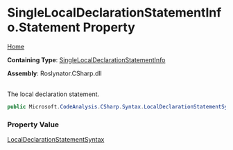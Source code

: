 # SingleLocalDeclarationStatementInfo\.Statement Property

[Home](../../../../../README.md)

**Containing Type**: [SingleLocalDeclarationStatementInfo](../README.md)

**Assembly**: Roslynator\.CSharp\.dll

\
The local declaration statement\.

```csharp
public Microsoft.CodeAnalysis.CSharp.Syntax.LocalDeclarationStatementSyntax Statement { get; }
```

### Property Value

[LocalDeclarationStatementSyntax](https://docs.microsoft.com/en-us/dotnet/api/microsoft.codeanalysis.csharp.syntax.localdeclarationstatementsyntax)

